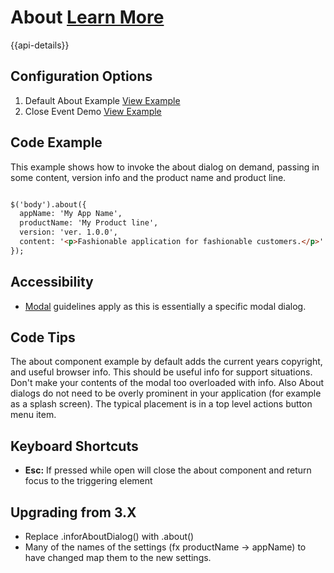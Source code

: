 
# About  [Learn More](https://soho.infor.com/index.php?p=component/about-dialog)

{{api-details}}

## Configuration Options

1. Default About Example [View Example]( /components/about/example-index)
2. Close Event Demo [View Example]( /components/about/test-close-event)

## Code Example

This example shows how to invoke the about dialog on demand, passing in some content, version info and the product name and product line.

```html

$('body').about({
  appName: 'My App Name',
  productName: 'My Product line',
  version: 'ver. 1.0.0',
  content: '<p>Fashionable application for fashionable customers.</p>'
});


```

## Accessibility

-   [Modal](/component/modal/docs) guidelines apply as this is essentially a specific modal dialog.

## Code Tips

The about component example by default adds the current years copyright, and useful browser info. This should be useful info for support situations. Don't make your contents of the modal too overloaded with info. Also About dialogs do not need to be overly prominent in your application (for example as a splash screen). The typical placement is in a top level actions button menu item.

## Keyboard Shortcuts

-   **Esc:** If pressed while open will close the about component and return focus to the triggering element

## Upgrading from 3.X

-   Replace .inforAboutDialog() with .about()
-   Many of the names of the settings (fx productName -> appName) to have changed map them to the new settings.
